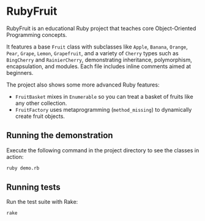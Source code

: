 # RubyFruit
RubyFruit is an educational Ruby project that teaches core Object-Oriented Programming concepts.

It features a base `Fruit` class with subclasses like `Apple`, `Banana`, `Orange`, `Pear`, `Grape`, `Lemon`, `Grapefruit`, and a variety of `Cherry` types such as `BingCherry` and `RainierCherry`, demonstrating inheritance, polymorphism, encapsulation, and modules. Each file includes inline comments aimed at beginners.

The project also shows some more advanced Ruby features:

* `FruitBasket` mixes in `Enumerable` so you can treat a basket of fruits like any other collection.
* `FruitFactory` uses metaprogramming (`method_missing`) to dynamically create fruit objects.

## Running the demonstration
Execute the following command in the project directory to see the classes in action:

```bash
ruby demo.rb
```


## Running tests
Run the test suite with Rake:

```bash
rake
```
